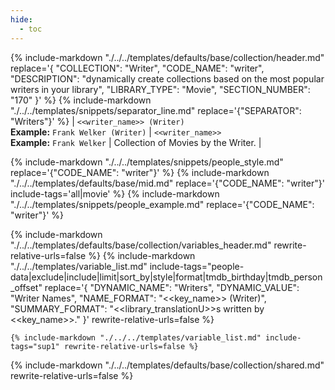 ```yaml
---
hide:
  - toc
---
```

{%
    include-markdown "./../../templates/defaults/base/collection/header.md"
    replace='{
        "COLLECTION": "Writer",
        "CODE_NAME": "writer",
        "DESCRIPTION": "dynamically create collections based on the most popular writers in your library",
        "LIBRARY_TYPE": "Movie",
        "SECTION_NUMBER": "170"
    }'
%}
{% include-markdown "./../../templates/snippets/separator_line.md" replace='{"SEPARATOR": "Writers"}' %}
| `<<writer_name>> (Writer)`<br>**Example:** `Frank Welker (Writer)` | `<<writer_name>>`<br>**Example:** `Frank Welker` | Collection of Movies by the Writer. |

{% include-markdown "./../../templates/snippets/people_style.md" replace='{"CODE_NAME": "writer"}' %}
{% include-markdown "./../../templates/defaults/base/mid.md" replace='{"CODE_NAME": "writer"}' include-tags='all|movie' %}
    {% include-markdown "./../../templates/snippets/people_example.md" replace='{"CODE_NAME": "writer"}' %}

{% include-markdown "./../../templates/defaults/base/collection/variables_header.md" rewrite-relative-urls=false %}
    {%
        include-markdown "./../../templates/variable_list.md"
        include-tags="people-data|exclude|include|limit|sort_by|style|format|tmdb_birthday|tmdb_person_offset"
        replace='{
            "DYNAMIC_NAME": "Writers", 
            "DYNAMIC_VALUE": "Writer Names",
            "NAME_FORMAT": "<<key_name>> (Writer)",
            "SUMMARY_FORMAT": "<<library_translationU>>s written by <<key_name>>."
        }'
        rewrite-relative-urls=false
    %}

    {% include-markdown "./../../templates/variable_list.md" include-tags="sup1" rewrite-relative-urls=false %}

{% include-markdown "./../../templates/defaults/base/collection/shared.md" rewrite-relative-urls=false %}

